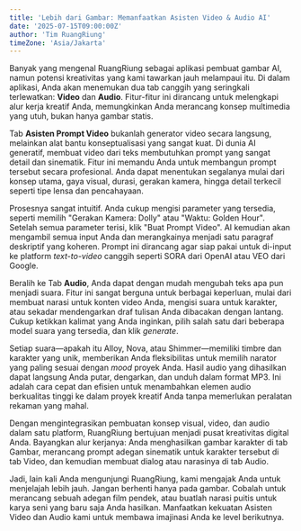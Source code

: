 ```yaml
---
title: 'Lebih dari Gambar: Memanfaatkan Asisten Video & Audio AI'
date: '2025-07-15T09:00:00Z'
author: 'Tim RuangRiung'
timeZone: 'Asia/Jakarta'
---
```


Banyak yang mengenal RuangRiung sebagai aplikasi pembuat gambar AI, namun potensi kreativitas yang kami tawarkan jauh melampaui itu. Di dalam aplikasi, Anda akan menemukan dua tab canggih yang seringkali terlewatkan: **Video** dan **Audio**. Fitur-fitur ini dirancang untuk melengkapi alur kerja kreatif Anda, memungkinkan Anda merancang konsep multimedia yang utuh, bukan hanya gambar statis.

Tab **Asisten Prompt Video** bukanlah generator video secara langsung, melainkan alat bantu konseptualisasi yang sangat kuat. Di dunia AI generatif, membuat video dari teks membutuhkan prompt yang sangat detail dan sinematik. Fitur ini memandu Anda untuk membangun prompt tersebut secara profesional. Anda dapat menentukan segalanya mulai dari konsep utama, gaya visual, durasi, gerakan kamera, hingga detail terkecil seperti tipe lensa dan pencahayaan.

Prosesnya sangat intuitif. Anda cukup mengisi parameter yang tersedia, seperti memilih "Gerakan Kamera: Dolly" atau "Waktu: Golden Hour". Setelah semua parameter terisi, klik "Buat Prompt Video". AI kemudian akan mengambil semua input Anda dan merangkainya menjadi satu paragraf deskriptif yang koheren. Prompt ini dirancang agar siap pakai untuk di-input ke platform *text-to-video* canggih seperti SORA dari OpenAI atau VEO dari Google.

Beralih ke Tab **Audio**, Anda dapat dengan mudah mengubah teks apa pun menjadi suara. Fitur ini sangat berguna untuk berbagai keperluan, mulai dari membuat narasi untuk konten video Anda, mengisi suara untuk karakter, atau sekadar mendengarkan draf tulisan Anda dibacakan dengan lantang. Cukup ketikkan kalimat yang Anda inginkan, pilih salah satu dari beberapa model suara yang tersedia, dan klik *generate*.

Setiap suara—apakah itu Alloy, Nova, atau Shimmer—memiliki timbre dan karakter yang unik, memberikan Anda fleksibilitas untuk memilih narator yang paling sesuai dengan *mood* proyek Anda. Hasil audio yang dihasilkan dapat langsung Anda putar, dengarkan, dan unduh dalam format MP3. Ini adalah cara cepat dan efisien untuk menambahkan elemen audio berkualitas tinggi ke dalam proyek kreatif Anda tanpa memerlukan peralatan rekaman yang mahal.

Dengan mengintegrasikan pembuatan konsep visual, video, dan audio dalam satu platform, RuangRiung bertujuan menjadi pusat kreativitas digital Anda. Bayangkan alur kerjanya: Anda menghasilkan gambar karakter di tab Gambar, merancang prompt adegan sinematik untuk karakter tersebut di tab Video, dan kemudian membuat dialog atau narasinya di tab Audio.

Jadi, lain kali Anda mengunjungi RuangRiung, kami mengajak Anda untuk menjelajah lebih jauh. Jangan berhenti hanya pada gambar. Cobalah untuk merancang sebuah adegan film pendek, atau buatlah narasi puitis untuk karya seni yang baru saja Anda hasilkan. Manfaatkan kekuatan Asisten Video dan Audio kami untuk membawa imajinasi Anda ke level berikutnya.
